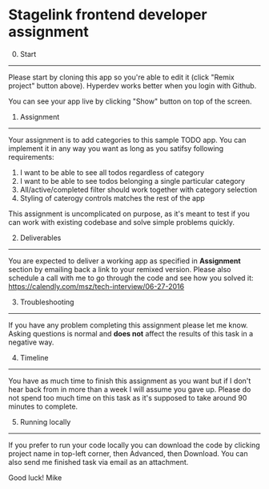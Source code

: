 Stagelink frontend developer assignment
=======================================

0. Start
--------

Please start by cloning this app so you're able to edit it (click "Remix project" button above). Hyperdev works better when you login with Github.

You can see your app live by clicking "Show" button on top of the screen.


1. Assignment
-------------

Your assignment is to add categories to this sample TODO app.
You can implement it in any way you want as long as you satifsy following requirements:

1. I want to be able to see all todos regardless of category
2. I want to be able to see todos belonging a single particular category
3. All/active/completed filter should work together with category selection
4. Styling of caterogy controls matches the rest of the app

This assignment is uncomplicated on purpose, as it's meant to test if you can work with existing codebase and solve simple problems quickly.


2. Deliverables
---------------

You are expected to deliver a working app as specified in **Assignment** section by emailing back a link to your remixed version.
Please also schedule a call with me to go through the code and see how you solved it: https://calendly.com/msz/tech-interview/06-27-2016


3. Troubleshooting
------------------

If you have any problem completing this assignment please let me know. Asking questions is normal and **does not** affect the results of this task in a negative way.


4. Timeline
-----------

You have as much time to finish this assignment as you want but if I don't hear back from in more than a week I will assume you gave up. 
Please do not spend too much time on this task as it's supposed to take around 90 minutes to complete.


5. Running locally
------------------

If you prefer to run your code locally you can download the code by clicking project name in top-left corner, then Advanced, then Download.
You can also send me finished task via email as an attachment.

Good luck!
Mike